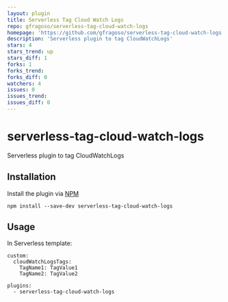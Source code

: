```yaml
---
layout: plugin
title: Serverless Tag Cloud Watch Logs
repo: gfragoso/serverless-tag-cloud-watch-logs
homepage: 'https://github.com/gfragoso/serverless-tag-cloud-watch-logs'
description: 'Serverless plugin to tag CloudWatchLogs'
stars: 4
stars_trend: up
stars_diff: 1
forks: 1
forks_trend: 
forks_diff: 0
watchers: 4
issues: 0
issues_trend: 
issues_diff: 0
---
```



# serverless-tag-cloud-watch-logs
Serverless plugin to tag CloudWatchLogs

## Installation

Install the plugin via <a href="https://docs.npmjs.com/cli/install">NPM</a>

```
npm install --save-dev serverless-tag-cloud-watch-logs
```

## Usage

In Serverless template:

```
custom:
  cloudWatchLogsTags:
    TagName1: TagValue1
    TagName2: TagValue2

plugins: 
  - serverless-tag-cloud-watch-logs

```
